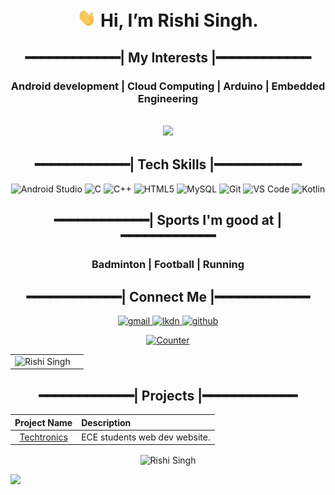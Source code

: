 <!--### Hi there 👋-->
 <h1 align="center"><img src="https://github.com/ABSphreak/ABSphreak/blob/master/gifs/Hi.gif" width="30px"> Hi, I’m Rishi Singh.</h1>

<h2 align="center">
━━━━━━━━━━━━| My Interests |━━━━━━━━━━━━</h2>
  <h3 align="center">Android development | Cloud Computing | Arduino | Embedded Engineering</h3>
  <h2 align="center">
<img src="https://i.imgur.com/4kj19oP.png" />






 <h2 align="center">
━━━━━━━━━━━━| Tech Skills |━━━━━━━━━━━</h2>

 <p align="center"> 
   <img alt="Android Studio" src=""/>
<img alt="C" src="https://img.shields.io/badge/c-%2300599C.svg?&style=for-the-badge&logo=c&logoColor=white" />
<img alt="C++" src="https://img.shields.io/badge/c++-%2300599C.svg?&style=for-the-badge&logo=c%2B%2B&ogoColor=white" />
<!--  <img alt="Java" src="https://img.shields.io/badge/java-%23ED8B00.svg?&style=for-the-badge&logo=java&logoColor=white" /> -->
<img alt="HTML5" src="https://img.shields.io/badge/html5-%23E34F26.svg?&style=for-the-badge&logo=html5&logoColor=white" />
<!--  <img alt="CSS3" src="https://img.shields.io/badge/css3-%231572B6.svg?&style=for-the-badge&logo=css3&logoColor=white" />
 <img alt="JavaScript" src="https://img.shields.io/badge/javascript-%23323330.svg?&style=for-the-badge&logo=javascript&logoColor=%23F7DF1E" /> -->
<img alt="MySQL" src="https://img.shields.io/badge/MySQL-00000F?style=for-the-badge&logo=mysql&logoColor=white" />
<!--  <img alt="NodeJs" src="https://img.shields.io/badge/Node.js-339933?style=for-the-badge&logo=nodedotjs&logoColor=white" />
    <img alt="npm" src="https://img.shields.io/badge/npm-CB3837?style=for-the-badge&logo=npm&logoColor=white" />
    <img alt="ReactJs" src="https://img.shields.io/badge/React-20232A?style=for-the-badge&logo=react&logoColor=61DAFB" /> -->
    <img alt="Git" src="https://img.shields.io/badge/Git-F05032?style=for-the-badge&logo=git&logoColor=white" />
    <img alt="VS Code" src="https://img.shields.io/badge/Visual_Studio_Code-0078D4?style=for-the-badge&logo=visual%20studio%20code&logoColor=white" />
    <img alt="Kotlin" src="" />
    
</p>
	<h2 align="center" >━━━━━━━━━━━━| Sports I'm good at |━━━━━━━━━━━━</h2>
  <h3 align="center">Badminton | Football | Running </h3>

 <h2 align="center">
━━━━━━━━━━━━| Connect Me |━━━━━━━━━━━━</h2>
<p align="center">
 <a href="https://rishisin999@gmail.com"><img alt="gmail" src="https://img.shields.io/badge/Gmail-D14836?style=for-the-badge&logo=gmail&logoColor=white"/> 
 <a href="www.linkedin.com/in/rishi-singh-172124173"><img alt="lkdn" src="https://img.shields.io/badge/LinkedIn-0077B5?style=for-the-badge&logo=linkedin&logoColor=white"/>
<!-- <a href="https://www.instagram.com/mohitt_khairnar/"><img alt="insta" src="https://img.shields.io/badge/Instagram-E4405F?style=for-the-badge&logo=instagram&logoColor=white"/>
<a href="https://twitter.com/MohitKhairnar12"><img alt="twitter" src="https://img.shields.io/badge/Twitter-1DA1F2?style=for-the-badge&logo=twitter&logoColor=white"/> -->
<a href="https://github.com/rishisin999"><img alt="github" src="https://img.shields.io/badge/GitHub-100000?style=for-the-badge&logo=github&logoColor=white"/>
	</p>

<p align="center">
<a href="https://github.com/rishisin999"><img alt="Counter"src="https://visitor-badge.glitch.me/badge?page_id=rishisin999.visitor-badge" /></a>
</p>

<table align="center">
  <tr>
   
<td><img src="https://github-readme-stats.vercel.app/api?username=rishisin999&theme=blue-green&show_icons=true" alt="Rishi Singh" />
    <td><img src="https://github-readme-stats.vercel.app/api/top-langs/?username=rishisin999&langs_count=8&theme=blue-green" alt="" /></td>
  </tr>
</table>
 <h2 align="center">
━━━━━━━━━━━━| Projects |━━━━━━━━━━━━</h2>


| Project Name      | Description | 
| :---:        |    :----   |  
| [Techtronics](https://techtronics1.netlify.app)     | ECE students web dev website.
	


<div align="center">
<p><img align="center" src="https://github-readme-streak-stats.herokuapp.com/?user=rishisin999&theme=dark" alt="Rishi Singh" /></p>
  </div>

<a href="https://git.io/rishisin999"><img src="https://activity-graph.herokuapp.com/graph?username=rishisin999&theme=nord" /></a>

<!--
**rishisin999/rishisin999** is a ✨ _special_ ✨ repository because its `README.md` (this file) appears on your GitHub profile.

Here are some ideas to get you started:

- 🔭 I’m currently working on ...
- 🌱 I’m currently learning ...
- 👯 I’m looking to collaborate on ...
- 🤔 I’m looking for help with ...
- 💬 Ask me about ...
- 📫 How to reach me: ...
- 😄 Pronouns: ...
- ⚡ Fun fact: ...
-->
